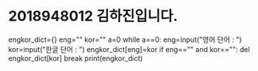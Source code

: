# 2018948012 김하진입니다.
engkor_dict={}
eng=""
kor=""
a=0
while a==0:
    eng=input("영어 단어 : ")
    kor=input("한글 단어 : ")
    engkor_dict[eng]=kor
    if eng=="" and kor=="":
        del engkor_dict[kor]
        break
print(engkor_dict)
